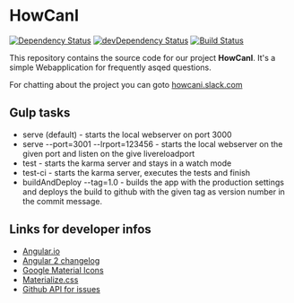 # HowCanI

[![Dependency Status](https://david-dm.org/howcani-project/howcani.svg)](https://david-dm.org/howcani-project/howcani)
[![devDependency Status](https://david-dm.org/howcani-project/howcani/dev-status.svg)](https://david-dm.org/howcani-project/howcani#info=devDependencies)
[![Build Status](https://travis-ci.org/howcani-project/howcani.svg?branch=master)](https://travis-ci.org/howcani-project/howcani)

This repository contains the source code for our project **HowCanI**.
It's a simple Webapplication for frequently asqed questions.

For chatting about the project you can goto [howcani.slack.com](https://howcani.slack.com)

## Gulp tasks

- serve (default) - starts the local webserver on port 3000
- serve --port=3001 --lrport=123456 - starts the local webserver on the given port and listen on the give livereloadport
- test - starts the karma server and stays in a watch mode
- test-ci - starts the karma server, executes the tests and finish
- buildAndDeploy --tag=1.0 - builds the app with the production settings and
deploys the build to github with the given tag as version number in the commit
message.

## Links for developer infos

- [Angular.io](https://angular.io)
- [Angular 2 changelog](https://github.com/angular/angular/blob/master/CHANGELOG.md)
- [Google Material Icons](https://design.google.com/icons/)
- [Materialize.css](http://materializecss.com/)
- [Github API for issues](https://developer.github.com/v3/issues/)
